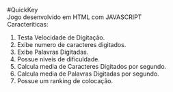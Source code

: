 #QuickKey <br>
Jogo desenvolvido em HTML com JAVASCRIPT <br>
Caracteriticas:<br>
1. Testa Velocidade de Digitação.<br>
2. Exibe numero de caracteres digitados.<br>
3. Exibe Palavras Digitadas.<br>
4. Possue niveis de dificuldade.<br>
4. Calcula media de Caracteres Digitados por segundo.<br>
4. Calcula media de Palavras Digitadas por segundo.<br>
4. Possue um ranking de colocação.<br>
